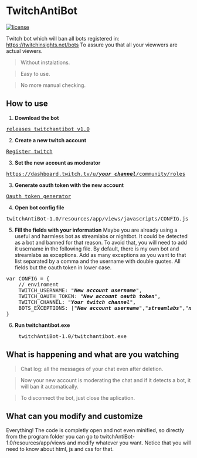 # TwitchAntiBot
[![license](https://img.shields.io/badge/license-GPL--3.0-green)](https://github.com/Huma88/twitchAntiBot/blob/main/LICENSE)

Twitch bot which will ban all bots registered in: https://twitchinsights.net/bots To assure you that all your viewwers are actual viewers.

> Without instalations.

> Easy to use.

> No more manual checking.

## How to use

1. **Download the bot**

<pre>
<a href="https://github.com/Huma88/twitchAntiBot/releases/download/v1.0/twitchantibot-win32-x64.rar">releases twitchantibot v1.0</a>
</pre>

2. **Create a new twitch account**
<pre>
<a href="https://www.twitch.tv/">Register twitch</a>
</pre>

3. **Set the new account as moderator**
<pre>
<a href="https://dashboard.twitch.tv/u/<i><b>your channel</b></i>/community/roles">https://dashboard.twitch.tv/u/<i><b>your channel</b></i>/community/roles</a>
</pre>

3. **Generate oauth token with the new account**
<pre>
<a href="https://twitchapps.com/tmi/">Oauth token generator</a>
</pre>

4. **Open bot config file**
<pre>
twitchAntiBot-1.0/resources/app/views/javascripts/CONFIG.js
</pre>

5. **Fill the fields with your information**
Maybe you are already using a useful and harmless bot as streamlabs or nightbot. It could be detected as a bot and banned for that reason.
To avoid that, you will need to add it username in the following file. By default, there is my own bot and streamlabs as exceptions. Add as
many exceptions as you want to that list separated by a comma and the username with double quotes. All fields but the oauth token in lower case.
<pre>
var CONFIG = {
    // enviroment
    TWITCH_USERNAME: "<i><b>New account username</i></b>",
    TWITCH_OAUTH_TOKEN: "<i><b>New account oauth token</i></b>",
    TWITCH_CHANNEL: "<i><b>Your twitch channel</i></b>",
    BOTS_EXCEPTIONS: ["<i><b>New account username</i></b>","<i><b>streamlabs</i></b>","<i><b>nightbot</i></b>"]
}
</pre>

6. **Run twitchantibot.exe**
<pre>
    twitchAntiBot-1.0/twitchantibot.exe
</pre>

## What is happening and what are you watching
> Chat log: all the messages of your chat even after deletion.

> Now your new account is moderating the chat and if it detects a bot, it will ban it automatically.

> To disconnect the bot, just close the aplication.

## What can you modify and customize
Everything! The code is completly open and not even minified, so directly from the program folder you can go to twitchAntiBot-1.0/resources/app/views and modify whatever you want. Notice that you will need to know about html, js and css for that.
